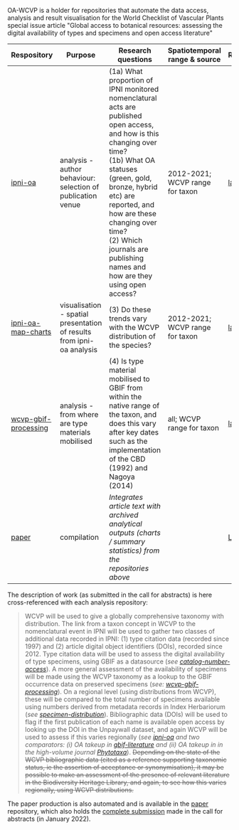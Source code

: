 OA-WCVP is a holder for repositories that automate the data access, analysis and result visualisation for the World Checklist of Vascular Plants special issue article "Global access to botanical resources: assessing the digital availability of types and specimens and open access literature"

| Respository |Purpose|Research questions |Spatiotemporal range & source|Results|
|-------------------|---------|-------------|----|-----|
|[ipni-oa](https://github.com/OA-WCVP/ipni-oa) |analysis - author behaviour: selection of publication venue|(1a) What proportion of IPNI monitored nomenclatural acts are published open access, and how is this changing over time? <br/>(1b) What OA statuses (green, gold, bronze, hybrid etc) are reported, and how are these changing over time? <br/>(2) Which journals are publishing names and how are they using open access?|2012-2021; WCVP range for taxon|[latest](https://github.com/OA-WCVP/ipni-oa/releases/)|
|[ipni-oa-map-charts](https://github.com/OA-WCVP/ipni-oa-map-charts) | visualisation - spatial presentation of results from ipni-oa analysis | (3) Do these trends vary with the WCVP distribution of the species?|2012-2021; WCVP range for taxon|[latest](https://github.com/OA-WCVP/ipni-oa-map-charts/releases/)|
|[wcvp-gbif-processing](https://github.com/OA-WCVP/wcvp-gbif-processing) | analysis - from where are type materials mobilised| (4) Is type material mobilised to GBIF from within the native range of the taxon, and does this vary after key dates such as the implementation of the CBD (1992) and Nagoya (2014) |all; WCVP range for taxon|[latest](https://github.com/OA-WCVP/wcvp-gbif-processing/releases/)|
|[paper](https://github.com/OA-WCVP/paper)|compilation|*Integrates article text with archived analytical outputs (charts / summary statistics) from the repositories above*||[Latest](https://github.com/OA-WCVP/paper/releases/)

The description of work (as submitted in the call for abstracts) is here cross-referenced with each analysis repository:

> WCVP will be used to give a globally comprehensive taxonomy with distribution. The link from a taxon concept in WCVP to the nomenclatural event in IPNI will be used to gather two classes of additional data recorded in IPNI: (1) type citation data (recorded since 1997) and (2) article digital object identifiers (DOIs), recorded since 2012. Type citation data will be used to assess the digital availability of type specimens, using GBIF as a datasource (*see [catalog-number-access](https://github.com/OA-WCVP/catalog-number-access)*). A more general assessment of the availability of specimens will be made using the WCVP taxonomy as a lookup to the GBIF occurrence data on preserved specimens (*see: [wcvp-gbif-processing](https://github.com/OA-WCVP/wcvp-gbif-processing)*). On a regional level (using distributions from WCVP), these will be compared to the total number of specimens available using numbers derived from metadata records in Index Herbariorum (*see [specimen-distribution](https://github.com/OA-WCVP/specimen-distribution)*). Bibliographic data (DOIs) will be used to flag if the first publication of each name is available open access by looking up the DOI in the Unpaywall dataset, and again WCVP will be used to assess if this varies regionally (*see [ipni-oa](https://github.com/OA-WCVP/ipni-oa) and two comparators: (i) OA takeup in [gbif-literature](https://github.com/OA-WCVP/gbif-literature) and (ii) OA takeup in in the high-volume journal [Phytotaxa](https://github.com/OA-WCVP/phytotaxa-oa)*). ~~Depending on the state of the WCVP bibliographic data (cited as a reference supporting taxonomic status, ie the assertion of acceptance or synonymisation), it may be possible to make an assessment of the presence of relevant literature in the Biodiversity Heritage Library, and again, to see how this varies regionally, using WCVP distributions.~~

The paper production is also automated and is available in the [paper](https://github.com/OA-WCVP/paper) repository, which also holds the [complete submission](https://github.com/OA-WCVP/paper/blob/main/abstract-submission-info.md) made in the call for abstracts (in January 2022).
